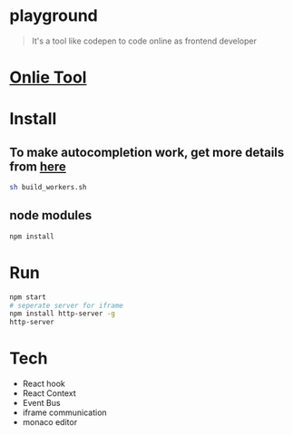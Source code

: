# playground
> It's a tool like codepen to code online as frontend developer

# [Onlie Tool](https://seven-y-q.github.io/playground/dist/)

# Install
## To make autocompletion work, get more details from [here](https://github.com/Microsoft/monaco-editor/blob/master/docs/integrate-esm.md#using-parcel)
```bash
sh build_workers.sh
```
## node modules
```bash
npm install
```

# Run
```bash
npm start
# seperate server for iframe
npm install http-server -g
http-server
```

# Tech
* React hook
* React Context
* Event Bus
* iframe communication
* monaco editor
